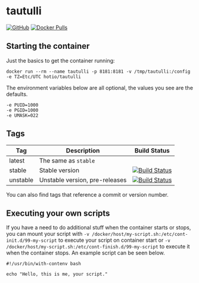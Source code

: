 # tautulli

[![GitHub](https://img.shields.io/badge/source-github-lightgrey)](https://github.com/hotio/docker-tautulli)
[![Docker Pulls](https://img.shields.io/docker/pulls/hotio/tautulli)](https://hub.docker.com/r/hotio/tautulli)

## Starting the container

Just the basics to get the container running:

```shell
docker run --rm --name tautulli -p 8181:8181 -v /tmp/tautulli:/config -e TZ=Etc/UTC hotio/tautulli
```

The environment variables below are all optional, the values you see are the defaults.

```shell
-e PUID=1000
-e PGID=1000
-e UMASK=022
```

## Tags

| Tag      | Description                    | Build Status                                                                                                                                                |
| ---------|--------------------------------|-------------------------------------------------------------------------------------------------------------------------------------------------------------|
| latest   | The same as `stable`           |                                                                                                                                                             |
| stable   | Stable version                 | [![Build Status](https://cloud.drone.io/api/badges/hotio/docker-tautulli/status.svg?ref=refs/heads/stable)](https://cloud.drone.io/hotio/docker-tautulli)   |
| unstable | Unstable version, pre-releases | [![Build Status](https://cloud.drone.io/api/badges/hotio/docker-tautulli/status.svg?ref=refs/heads/unstable)](https://cloud.drone.io/hotio/docker-tautulli) |

You can also find tags that reference a commit or version number.

## Executing your own scripts

If you have a need to do additional stuff when the container starts or stops, you can mount your script with `-v /docker/host/my-script.sh:/etc/cont-init.d/99-my-script` to execute your script on container start or `-v /docker/host/my-script.sh:/etc/cont-finish.d/99-my-script` to execute it when the container stops. An example script can be seen below.

```shell
#!/usr/bin/with-contenv bash

echo "Hello, this is me, your script."
```
